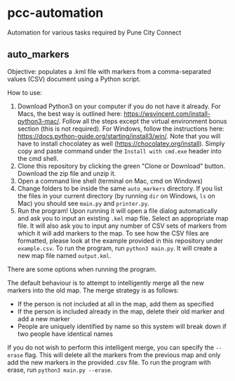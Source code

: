 # pcc-automation
Automation for various tasks required by Pune City Connect

## auto_markers
Objective: populates a .kml file with markers from a comma-separated values (CSV) document using a Python script.

How to use:
1. Download Python3 on your computer if you do not have it already.
For Macs, the best way is outlined here: https://wsvincent.com/install-python3-mac/. 
Follow all the steps except the virtual environment bonus section (this is not required).
For Windows, follow the instructions here: https://docs.python-guide.org/starting/install3/win/.
Note that you will have to install chocolatey as well (https://chocolatey.org/install).
Simply copy and paste command under the `Install with cmd.exe` header into the cmd shell.
2. Clone this repository by clicking the green "Clone or Download" button.
Download the zip file and unzip it. 
3. Open a command line shell (terminal on Mac, cmd on Windows)
4. Change folders to be inside the same `auto_markers` directory.
If you list the files in your current directory (by running `dir` on Windows, `ls` on Mac) you should see `main.py` and `printer.py`.
5. Run the program! 
Upon running it will open a file dialog automatically and ask you to input an existing `.kml` map file.
Select an appropriate map file. 
It will also ask you to input any number of CSV sets of markers from which it will add markers to the map.
To see how the CSV files are formatted, please look at the example provided in this repository under `example.csv`.
To run the program, run `python3 main.py`. 
It will create a new map file named `output.kml`.

There are some options when running the program.

The default behaviour is to attempt to intelligently merge all the new markers into the old map.
The merge strategy is as follows:
- If the person is not included at all in the map, add them as specified
- If the person is included already in the map, delete their old marker and add a new marker
- People are uniquely identified by name so this system will break down if two people have identical names

If you do not wish to perform this intelligent merge, you can specify the `--erase` flag.
This will delete all the markers from the previous map and only add the new markers in the provided .csv file.
To run the program with erase, run `python3 main.py --erase`.
